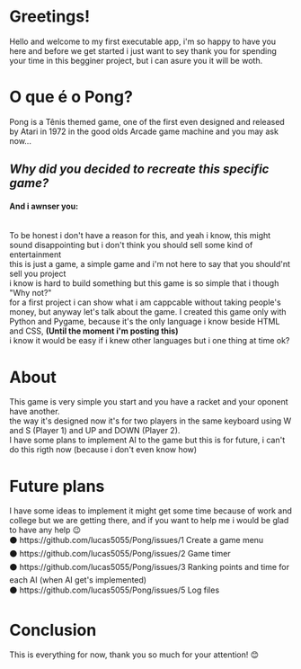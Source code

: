 <h1>Greetings!</h1>
Hello and welcome to my first executable app, i'm so happy to have you here and before we get started i just want to sey thank you for spending your time in this begginer project, but i can asure you it will be woth.
<h1>O que é o Pong?</h1>
Pong is a Tênis themed game, one of the first even designed and released by Atari in 1972 in the good olds Arcade game machine and you may ask now... <br> <h2><i>Why did you decided to recreate this specific game?</i></h2>
<h4>And i awnser you:</h4> <br>
To be honest i don't have a reason for this, and yeah i know, this might sound disappointing but i don't think you should sell some kind of entertainment <br> this is just a game, a simple game and i'm not here to say that you should'nt sell you project <br> i know is hard to build something but this game is so simple that i though "Why not?" <br> for a first project i can show what i am cappcable without taking people's money, but anyway let's talk about the game.
I created this game only with Python and Pygame, because it's the only language i know beside HTML and CSS, <b>(Until the moment i'm posting this)</b> <br>
i know it would be easy if i knew other languages but i one thing at time ok?
<h1>About</h1>
This game is very simple you start and you have a racket and your oponent have another. <br>
the way it's designed now it's for two players in the same keyboard using W and S (Player 1) and UP and DOWN (Player 2).<br>
I have some plans to implement AI to the game but this is for future, i can't do this rigth now (because i don't even know how)<br>
<h1>Future plans</h1>
I have some ideas to implement it might get some time because of work and college but we are getting there, and if you want to help me i would be glad to have any help 😉<br>
⚫ https://github.com/lucas5055/Pong/issues/1 Create a game menu<br>
⚫ https://github.com/lucas5055/Pong/issues/2 Game timer<br>
⚫ https://github.com/lucas5055/Pong/issues/3 Ranking points and time for each AI (when AI get's implemented)<br>
⚫ https://github.com/lucas5055/Pong/issues/5 Log files <br>
<h1>Conclusion</h1>
This is everything for now, thank you so much for your attention! 😊
